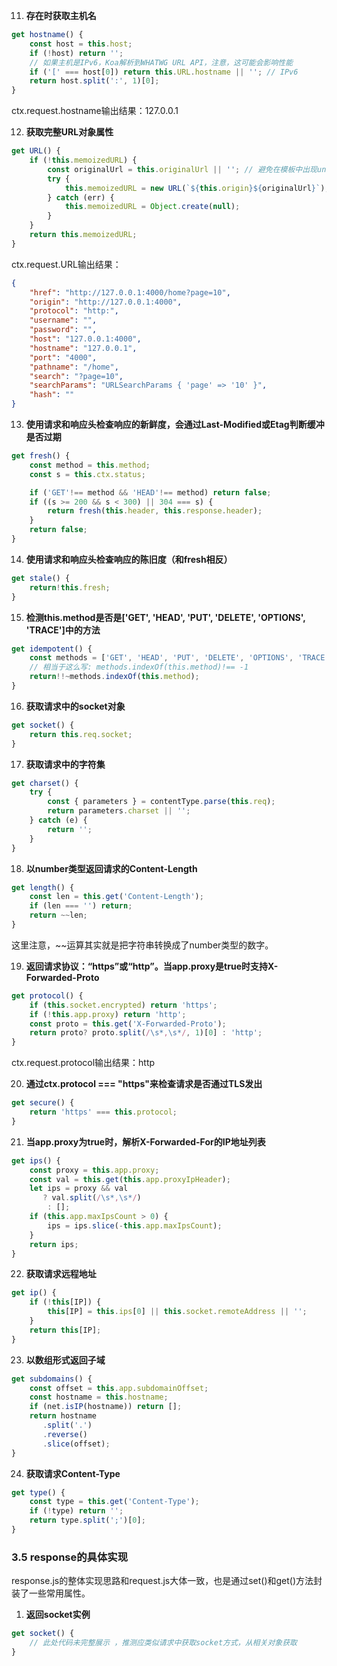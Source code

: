 11. **存在时获取主机名**
```javascript
get hostname() {
    const host = this.host;
    if (!host) return '';
    // 如果主机是IPv6，Koa解析到WHATWG URL API，注意，这可能会影响性能
    if ('[' === host[0]) return this.URL.hostname || ''; // IPv6
    return host.split(':', 1)[0];
}
```
ctx.request.hostname输出结果：127.0.0.1

12. **获取完整URL对象属性**
```javascript
get URL() {
    if (!this.memoizedURL) {
        const originalUrl = this.originalUrl || ''; // 避免在模板中出现undefined的情况
        try {
            this.memoizedURL = new URL(`${this.origin}${originalUrl}`);
        } catch (err) {
            this.memoizedURL = Object.create(null);
        }
    }
    return this.memoizedURL;
}
```
ctx.request.URL输出结果：
```json
{
    "href": "http://127.0.0.1:4000/home?page=10",
    "origin": "http://127.0.0.1:4000",
    "protocol": "http:",
    "username": "",
    "password": "",
    "host": "127.0.0.1:4000",
    "hostname": "127.0.0.1",
    "port": "4000",
    "pathname": "/home",
    "search": "?page=10",
    "searchParams": "URLSearchParams { 'page' => '10' }",
    "hash": ""
}
```

13. **使用请求和响应头检查响应的新鲜度，会通过Last-Modified或Etag判断缓冲是否过期**
```javascript
get fresh() {
    const method = this.method;
    const s = this.ctx.status;

    if ('GET'!== method && 'HEAD'!== method) return false;
    if ((s >= 200 && s < 300) || 304 === s) {
        return fresh(this.header, this.response.header);
    }
    return false;
}
```

14. **使用请求和响应头检查响应的陈旧度（和fresh相反）**
```javascript
get stale() {
    return!this.fresh;
}
```

15. **检测this.method是否是['GET', 'HEAD', 'PUT', 'DELETE', 'OPTIONS', 'TRACE']中的方法**
```javascript
get idempotent() {
    const methods = ['GET', 'HEAD', 'PUT', 'DELETE', 'OPTIONS', 'TRACE'];
    // 相当于这么写: methods.indexOf(this.method)!== -1
    return!!~methods.indexOf(this.method);
}
```

16. **获取请求中的socket对象**
```javascript
get socket() {
    return this.req.socket;
}
```

17. **获取请求中的字符集**
```javascript
get charset() {
    try {
        const { parameters } = contentType.parse(this.req);
        return parameters.charset || '';
    } catch (e) {
        return '';
    }
}
```

18. **以number类型返回请求的Content-Length**
```javascript
get length() {
    const len = this.get('Content-Length');
    if (len === '') return;
    return ~~len;
}
```
这里注意，~~运算其实就是把字符串转换成了number类型的数字。

19. **返回请求协议：“https”或“http”。当app.proxy是true时支持X-Forwarded-Proto**
```javascript
get protocol() {
    if (this.socket.encrypted) return 'https';
    if (!this.app.proxy) return 'http';
    const proto = this.get('X-Forwarded-Proto');
    return proto? proto.split(/\s*,\s*/, 1)[0] : 'http';
}
```
ctx.request.protocol输出结果：http

20. **通过ctx.protocol === "https"来检查请求是否通过TLS发出**
```javascript
get secure() {
    return 'https' === this.protocol;
}
```

21. **当app.proxy为true时，解析X-Forwarded-For的IP地址列表**
```javascript
get ips() {
    const proxy = this.app.proxy;
    const val = this.get(this.app.proxyIpHeader);
    let ips = proxy && val
       ? val.split(/\s*,\s*/)
        : [];
    if (this.app.maxIpsCount > 0) {
        ips = ips.slice(-this.app.maxIpsCount);
    }
    return ips;
}
```

22. **获取请求远程地址**
```javascript
get ip() {
    if (!this[IP]) {
        this[IP] = this.ips[0] || this.socket.remoteAddress || '';
    }
    return this[IP];
}
```

23. **以数组形式返回子域**
```javascript
get subdomains() {
    const offset = this.app.subdomainOffset;
    const hostname = this.hostname;
    if (net.isIP(hostname)) return [];
    return hostname
       .split('.')
       .reverse()
       .slice(offset);
}
```

24. **获取请求Content-Type**
```javascript
get type() {
    const type = this.get('Content-Type');
    if (!type) return '';
    return type.split(';')[0];
}
```

### 3.5 response的具体实现
response.js的整体实现思路和request.js大体一致，也是通过set()和get()方法封装了一些常用属性。
1. **返回socket实例**
```javascript
get socket() {
    // 此处代码未完整展示 ，推测应类似请求中获取socket方式，从相关对象获取
} 
``` 

